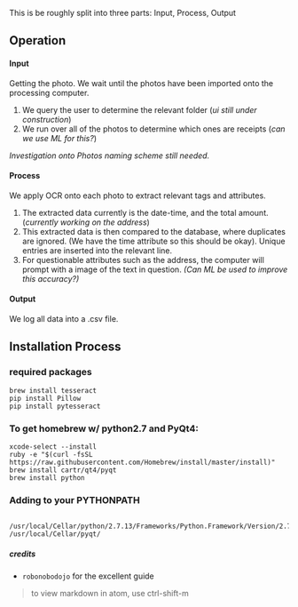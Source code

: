 This is be roughly split into three parts: Input, Process, Output

## Operation
#### Input

Getting the photo. We wait until the photos have been imported onto the processing computer.
  1. We query the user to determine the relevant folder (_ui still under construction_)
  2. We run over all of the photos to determine which ones are receipts (_can we use ML for this?_)

  _Investigation onto Photos naming scheme still needed._

#### Process

We apply OCR onto each photo to extract relevant tags and attributes.

  1. The extracted data currently is the date-time, and the total amount. (_currently working on the address_)
  2. This extracted data is then compared to the database, where duplicates are ignored. (We have the time attribute so this should be okay). Unique entries are inserted into the relevant line.
  3. For questionable attributes such as the address, the computer will prompt with a image of the text in question. _(Can ML be used to improve this accuracy?)_

#### Output

We log all data into a .csv file.

## Installation Process
### required packages

```
brew install tesseract
pip install Pillow
pip install pytesseract
```

### To get homebrew w/ python2.7 and PyQt4:

```
xcode-select --install
ruby -e "$(curl -fsSL https://raw.githubusercontent.com/Homebrew/install/master/install)"
brew install cartr/qt4/pyqt
brew install python
```

### Adding to your PYTHONPATH
```
 /usr/local/Cellar/python/2.7.13/Frameworks/Python.Framework/Version/2.7/bin/python2.7
/usr/local/Cellar/pyqt/
```

##### credits
- `robonobodojo` for the excellent guide

> to view markdown in atom, use ctrl-shift-m
